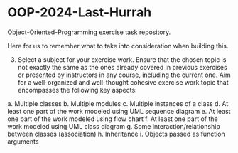 # OOP-2024-Last-Hurrah
 Object-Oriented-Programming exercise task repository. 


Here for us to rememher what to take into consideration when building this.

3.	Select a subject for your exercise work. Ensure that the chosen topic is not exactly the same as the ones already covered in previous exercises or presented by instructors in any course, including the current one. Aim for a well-organized and well-thought cohesive exercise work topic that encompasses the following key aspects:

a.	Multiple classes 
b.	Multiple modules
c.	Multiple instances of a class
d.	At least one part of the work modeled using UML sequence diagram
e.	At least one part of the work modeled using flow chart
f.	At least one part of the work modeled using UML class diagram
g.	Some interaction/relationship between classes (association)
h.	Inheritance
i.	Objects passed as function arguments
